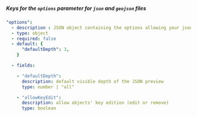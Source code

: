 
##### Keys for the `options` parameter for `json` and `geojson` files

```yaml
"options":
  - description : JSON object containing the options allowing your json to be parsed correctly
  - type: object
  - required: false
  - default: {
      "defaultDepth": 3,
    }

  - fields: 

    - "defaultDepth": 
      description: default visible depth of the JSON preview
      type: number | "all"

    - "allowKeyEdit": 
      description: allow objects' key edition (edit or remove)
      type: boolean
```
